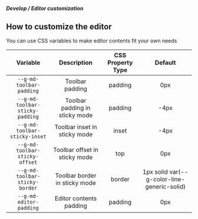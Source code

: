##### Develop / Editor customization

## How to customize the editor
You can use CSS variables to make editor contents fit your own needs

| **Variable** | **Description** | **CSS Property Type** | **Default** |
| :---:  | :---: | :---: | :---: |
| `--g-md-toolbar-padding` | Toolbar padding | padding | 0px |
| `--g-md-toolbar-sticky-padding` | Toolbar padding in sticky mode | padding | -4px |
| `--g-md-toolbar-sticky-inset` | Toolbar inset in sticky mode | inset | -4px |
| `--g-md-toolbar-sticky-offset` | Toolbar offset in sticky mode | top | 0px |
| `--g-md-toolbar-sticky-border` | Toolbar border in sticky mode | border | 1px solid var(--g-color-line-generic-solid) |
| `--g-md-editor-padding` | Editor contents padding | padding | 0px |
